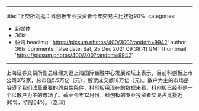 
---
title: '上交所刘逖：科创板专业投资者今年交易占比接近90%'
categories: 
 - 新媒体
 - 36kr
 - 快讯
headimg: 'https://picsum.photos/400/300?random=9942'
author: 36kr
comments: false
date: Sat, 25 Dec 2021 09:38:41 GMT
thumbnail: 'https://picsum.photos/400/300?random=9942'
---

<div>   
上海证券交易所副总经理刘逖上海国际金融中心发展论坛上表示，目前科创板上市公司372家，总市值5.5万亿（元），股票成交额18万亿（元）。散户为主的市场是阻碍了我们改革重要的约束性条件，科创板用现在的数据来看，科创板已经不是一个以散户为主的市场了。截至今年12月份，科创板的专业投资者交易占比接近90%，持股64%。（澎湃）  
</div>
            